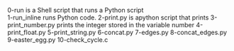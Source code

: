 0-run is a Shell script that runs a Python script  
1-run_inline runs Python code.
2-print.py is apython script that prints
3-print_number.py prints the integer stored in the variable number
4-print_float.py
5-print_string.py
6-concat.py
7-edges.py
8-concat_edges.py
9-easter_egg.py
10-check_cycle.c
